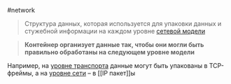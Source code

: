 #network 

> Структура данных, которая используется для упаковки данных и стужебной информации на каждом уровне [сетевой модели](Сетевая%20модель)

> **Контейнер организует данные так, чтобы они могли быть правильно обработаны на следующем уровне модели**

Например, на [уровне транспорта](Транспортный%20уровень) данные могут быть упакованы в TCP-фреймы, а на [уровне сети](Сетевой%20уровень) – в [[IP пакет]]ы